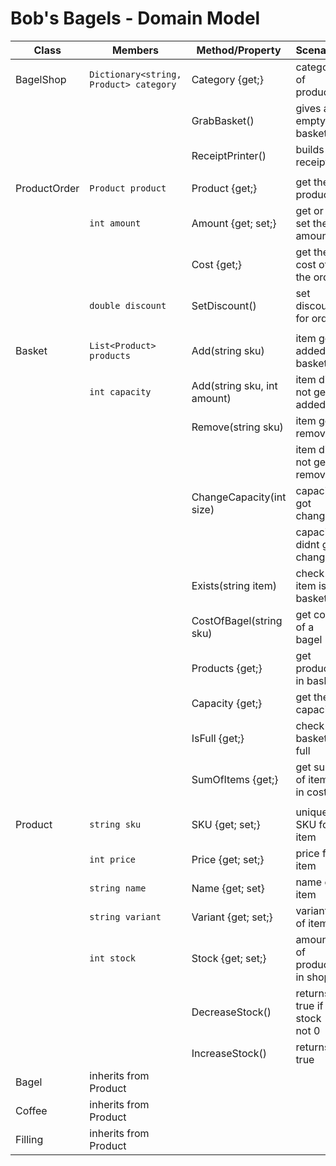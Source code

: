 # Bob's Bagels - Domain Model

| Class           | Members                 | Method/Property             | Scenario                  | Output     |
|-----------------|-------------------------|-----------------------------|---------------------------|------------|
| BagelShop       | `Dictionary<string, Product> category`| Category {get;}  | category of products      | Dictionary |
|                 |							| GrabBasket()                | gives an empty basket     | Basket     |
|                 |                         | ReceiptPrinter()            | builds a receipt          | StringBuilder|
|                 |                         |                             |                           |            |
| ProductOrder    | `Product product`       | Product {get;}              | get the product           | Product    |
|                 | `int amount`            | Amount {get; set;}          | get or set the amount     | int        |
|                 |                         | Cost {get;}                 | get the cost of the order | double     |
|                 | `double discount`       | SetDiscount()               | set discount for order    | nothing    |
|                 |                         |                             |                           |            |
| Basket          | `List<Product> products`| Add(string sku)             | item got added to basket  | true       |
|				  | `int capacity`          | Add(string sku, int amount) | item did not get added    | false      |
|                 |		                    | Remove(string sku)          | item got removed          | true       |
|                 |                         |                             | item did not get removed  | false      |
|                 |                         | ChangeCapacity(int size)    | capacity got changed      | true       |
|                 |                         |                             | capacity didnt get changed| false      |
|                 |                         | Exists(string item)         | check if item is in basket| bool       |
|                 |                         | CostOfBagel(string sku)     | get cost of a bagel       | double     |
|                 |                         | Products {get;}             | get products in basket    | list       |
|                 |                         | Capacity {get;}             | get the capacity          | int        |
|                 |                         | IsFull {get;}               | check if basket is full   | bool       |
|                 |                         | SumOfItems {get;}           | get sum of items in cost  | double     |
|                 |                         |                             |                           |            |
| Product         | `string sku`            | SKU {get; set;}             | unique SKU for item       | string     |
|                 | `int price`             | Price {get; set;}           | price for item            | int        |
|                 | `string name`           | Name {get; set}             | name of item              | string     |
|                 | `string variant`        | Variant {get; set;}         | variant of item           | string     |
|                 | `int stock`             | Stock {get; set;}           | amount of product in shop | int        |
|                 |                         | DecreaseStock()             | returns true if stock not 0 | bool     |
|                 |                         | IncreaseStock()             | returns true              | bool       |
| Bagel           | inherits from Product   |                             |                           |            |
| Coffee          | inherits from Product   |                             |                           |            |
| Filling         | inherits from Product   |                             |                           |            |